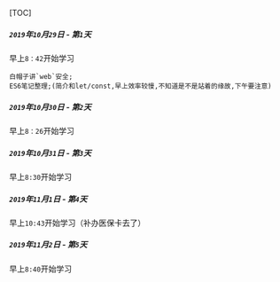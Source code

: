 [TOC]

##### `2019`年`10`月`29`日 - 第`1`天

早上`8：42`开始学习

```
白帽子讲`web`安全;
ES6笔记整理;(简介和let/const,早上效率较慢,不知道是不是站着的缘故,下午要注意)
```

##### `2019`年`10`月`30`日 - 第`2`天

早上`8：26`开始学习

##### `2019`年`10`月`31`日 - 第`3`天

早上`8:30`开始学习

##### `2019`年`11`月`1`日 - 第`4`天

早上`10:43`开始学习（补办医保卡去了）

##### `2019`年`11`月`2`日 - 第`5`天

早上`8:40`开始学习